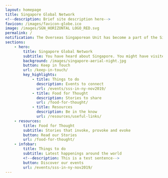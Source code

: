 ```yaml
---
layout: homepage
title: Singapore Global Network
<!--description: Brief site description here-->
favicon: /images/favicon-globe.ico
image: /images/SGN_HORIZONTAL LOGO_RED.svg
permalink: /
notification: The Overseas Singaporean Unit has become a part of the Singapore Global Network. Our site is currently in beta mode. Stay tuned for our official launch in 2020!
sections:
    - hero:
        title: Singapore Global Network
        subtitle: You have heard about Singapore. You might have visited us briefly, stayed a couple of months, or lived here all your life. We want to get to know you. Yes, you! Connect with like-minded individuals around the globe like yourself, to share your experiences of Singapore with each other in one way or another. Join us, as we build our network.
        background: /images/singapore-aerial-night.jpg
        button: Keep in Touch
        url: /keep-in-touch/
        key_highlights:
            - title: Things to do
              description: Events to connect
              url: /events/sss-in-ny-nov2019/
            - title: Food for Thought
              description: Stories to share
              url: /food-for-thought/
            - title: Resources
              description: Be in the know
              url: /resources/useful-links/
    - resources:
        title: Food for Thought
        subtitle: Stories that invoke, provoke and evoke
        button: Read our Stories  
        url: /food-for-thought/
    - infobar:
        title: Things to do
        subtitle: Latest happenings around the world
        <!--description: This is a test sentence-->
        button: Discover our events
        url: /events/sss-in-ny-nov2019/
---
```

